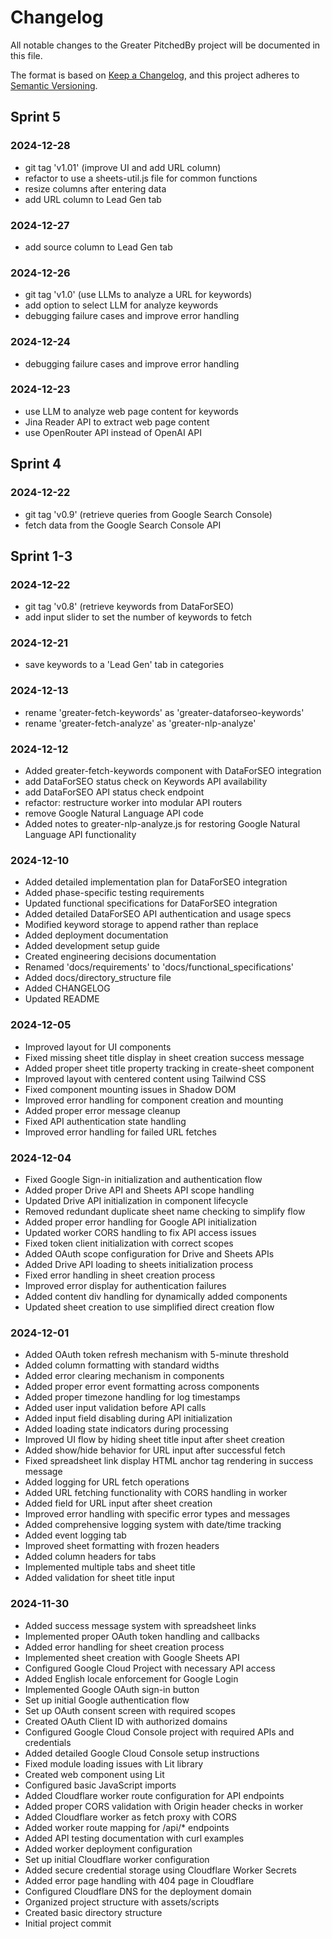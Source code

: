 # Changelog

All notable changes to the Greater PitchedBy project will be documented in this file.

The format is based on [Keep a Changelog](https://keepachangelog.com/en/1.1.0/),
and this project adheres to [Semantic Versioning](https://semver.org/spec/v2.0.0.html).

## Sprint 5

### 2024-12-28
- git tag 'v1.01' (improve UI and add URL column)
- refactor to use a sheets-util.js file for common functions
- resize columns after entering data
- add URL column to Lead Gen tab

### 2024-12-27
- add source column to Lead Gen tab

### 2024-12-26
- git tag 'v1.0' (use LLMs to analyze a URL for keywords)
- add option to select LLM for analyze keywords
- debugging failure cases and improve error handling

### 2024-12-24
- debugging failure cases and improve error handling

### 2024-12-23
- use LLM to analyze web page content for keywords
- Jina Reader API to extract web page content
- use OpenRouter API instead of OpenAI API

## Sprint 4

### 2024-12-22
- git tag 'v0.9' (retrieve queries from Google Search Console)
- fetch data from the Google Search Console API

## Sprint 1-3

### 2024-12-22
- git tag 'v0.8' (retrieve keywords from DataForSEO)
- add input slider to set the number of keywords to fetch

### 2024-12-21
- save keywords to a 'Lead Gen' tab in categories

### 2024-12-13
- rename 'greater-fetch-keywords' as 'greater-dataforseo-keywords'
- rename 'greater-fetch-analyze' as 'greater-nlp-analyze'

### 2024-12-12
- Added greater-fetch-keywords component with DataForSEO integration
- add DataForSEO status check on Keywords API availability
- add DataForSEO API status check endpoint
- refactor: restructure worker into modular API routers
- remove Google Natural Language API code
- Added notes to greater-nlp-analyze.js for restoring Google Natural Language API functionality

### 2024-12-10
- Added detailed implementation plan for DataForSEO integration
- Added phase-specific testing requirements
- Updated functional specifications for DataForSEO integration
- Added detailed DataForSEO API authentication and usage specs
- Modified keyword storage to append rather than replace
- Added deployment documentation
- Added development setup guide
- Created engineering decisions documentation
- Renamed 'docs/requirements' to 'docs/functional_specifications'
- Added docs/directory_structure file
- Added CHANGELOG
- Updated README

### 2024-12-05
- Improved layout for UI components
- Fixed missing sheet title display in sheet creation success message
- Added proper sheet title property tracking in create-sheet component
- Improved layout with centered content using Tailwind CSS
- Fixed component mounting issues in Shadow DOM
- Improved error handling for component creation and mounting
- Added proper error message cleanup
- Fixed API authentication state handling
- Improved error handling for failed URL fetches

### 2024-12-04

- Fixed Google Sign-in initialization and authentication flow
- Added proper Drive API and Sheets API scope handling
- Updated Drive API initialization in component lifecycle
- Removed redundant duplicate sheet name checking to simplify flow
- Added proper error handling for Google API initialization
- Updated worker CORS handling to fix API access issues
- Fixed token client initialization with correct scopes
- Added OAuth scope configuration for Drive and Sheets APIs
- Added Drive API loading to sheets initialization process
- Fixed error handling in sheet creation process
- Improved error display for authentication failures
- Added content div handling for dynamically added components
- Updated sheet creation to use simplified direct creation flow

### 2024-12-01
- Added OAuth token refresh mechanism with 5-minute threshold
- Added column formatting with standard widths
- Added error clearing mechanism in components
- Added proper error event formatting across components
- Added proper timezone handling for log timestamps
- Added user input validation before API calls
- Added input field disabling during API initialization
- Added loading state indicators during processing
- Improved UI flow by hiding sheet title input after sheet creation
- Added show/hide behavior for URL input after successful fetch
- Fixed spreadsheet link display HTML anchor tag rendering in success message
- Added logging for URL fetch operations
- Added URL fetching functionality with CORS handling in worker
- Added field for URL input after sheet creation
- Improved error handling with specific error types and messages
- Added comprehensive logging system with date/time tracking
- Added event logging tab
- Improved sheet formatting with frozen headers
- Added column headers for tabs
- Implemented multiple tabs and sheet title
- Added validation for sheet title input

### 2024-11-30
- Added success message system with spreadsheet links
- Implemented proper OAuth token handling and callbacks
- Added error handling for sheet creation process
- Implemented sheet creation with Google Sheets API
- Configured Google Cloud Project with necessary API access
- Added English locale enforcement for Google Login
- Implemented Google OAuth sign-in button
- Set up initial Google authentication flow
- Set up OAuth consent screen with required scopes
- Created OAuth Client ID with authorized domains
- Configured Google Cloud Console project with required APIs and credentials
- Added detailed Google Cloud Console setup instructions
- Fixed module loading issues with Lit library
- Created web component using Lit
- Configured basic JavaScript imports
- Added Cloudflare worker route configuration for API endpoints
- Added proper CORS validation with Origin header checks in worker
- Added Cloudflare worker as fetch proxy with CORS
- Added worker route mapping for /api/* endpoints
- Added API testing documentation with curl examples
- Added worker deployment configuration
- Set up initial Cloudflare worker configuration
- Added secure credential storage using Cloudflare Worker Secrets
- Added error page handling with 404 page in Cloudflare
- Configured Cloudflare DNS for the deployment domain
- Organized project structure with assets/scripts
- Created basic directory structure
- Initial project commit
